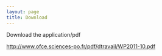 ```yaml
---
layout: page
title: Download
---
```



<p> Download the application/pdf <br>

<a href="http://www.ofce.sciences-po.fr/pdf/dtravail/WP2011-10.pdf">http://www.ofce.sciences-po.fr/pdf/dtravail/WP2011-10.pdf</a>